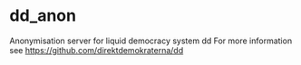 # dd_anon
Anonymisation server for liquid democracy system dd
For more information see <https://github.com/direktdemokraterna/dd>
